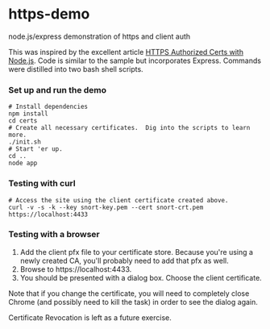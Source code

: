 # https-demo
node.js/express demonstration of https and client auth

This was inspired by the excellent article [HTTPS Authorized Certs with Node.js](https://engineering.circle.com/https-authorized-certs-with-node-js-315e548354a2#.qmm5jzi7f).  Code is similar to the sample but incorporates Express.  Commands were distilled into two bash shell scripts.

### Set up and run the demo
```
# Install dependencies
npm install
cd certs
# Create all necessary certificates.  Dig into the scripts to learn more.
./init.sh
# Start 'er up.
cd ..
node app
```
### Testing with curl
```
# Access the site using the client certificate created above.
curl -v -s -k --key snort-key.pem --cert snort-crt.pem https://localhost:4433
```

### Testing with a browser
1. Add the client pfx file to your certificate store.  Because you're using a newly created CA, you'll probably need to add that pfx as well.
2. Browse to https://localhost:4433.  
3. You should be presented with a dialog box.  Choose the client certificate.

Note that if you change the certificate, you will need to completely close Chrome (and possibly need to kill the task) in order to see the dialog again.

Certificate Revocation is left as a future exercise. 


